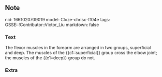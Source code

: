 ## Note
nid: 1661020709019
model: Cloze-chrisc-ff04e
tags: GSSE::!Contributor::Victor_Liu
markdown: false

### Text
The flexor muscles in the forearm are arranged in two groups, superficial and deep. The muscles of the {{c1::superficial}} group cross the elbow joint; the muscles of the {{c1::deep}} group do not.

### Extra

